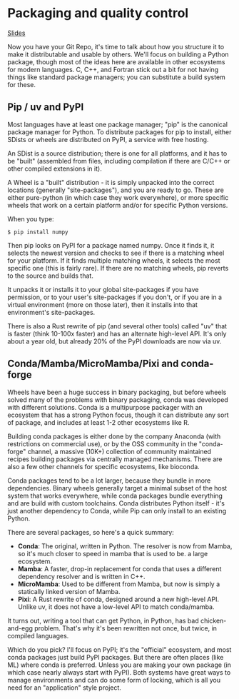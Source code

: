 # Packaging and quality control

[Slides](https://henryiii.github.io/se-for-sci/slides/week-05-1)

Now you have your Git Repo, it's time to talk about how you structure it to make
it distributable and usable by others. We'll focus on building a Python package,
though most of the ideas here are available in other ecosystems for modern
languages. C, C++, and Fortran stick out a bit for not having things like
standard package managers; you can substitute a build system for these.

## Pip / uv and PyPI

Most languages have at least one package manager; "pip" is the canonical package
manager for Python. To distribute packages for pip to install, either SDists or
wheels are distributed on PyPI, a service with free hosting.

An SDist is a source distribution; there is one for all platforms, and it has to
be "built" (assembled from files, including compilation if there are C/C++ or
other compiled extensions in it).

A Wheel is a "built" distribution - it is simply unpacked into the correct
locations (generally "site-packages"), and you are ready to go. These are either
pure-python (in which case they work everywhere), or more specific wheels that
work on a certain platform and/or for specific Python versions.

When you type:

```console
$ pip install numpy
```

Then pip looks on PyPI for a package named numpy. Once it finds it, it selects
the newest version and checks to see if there is a matching wheel for your
platform. If it finds multiple matching wheels, it selects the most specific one
(this is fairly rare). If there are no matching wheels, pip reverts to the
source and builds that.

It unpacks it or installs it to your global site-packages if you have
permission, or to your user's site-packages if you don't, or if you are in a
virtual environment (more on those later), then it installs into that
environment's site-packages.

There is also a Rust rewrite of pip (and several other tools) called "uv" that
is faster (think 10-100x faster) and has an alternate high-level API. It's only
about a year old, but already 20% of the PyPI downloads are now via uv.

## Conda/Mamba/MicroMamba/Pixi and conda-forge

Wheels have been a huge success in binary packaging, but before wheels solved
many of the problems with binary packaging, conda was developed with different
solutions. Conda is a multipurpose packager with an ecosystem that has a strong
Python focus, though it can distribute any sort of package, and includes at
least 1-2 other ecosystems like R.

Building conda packages is either done by the company Anaconda (with
restrictions on commercial use), or by the OSS community in the "conda-forge"
channel, a massive (10K+) collection of community maintained recipes building
packages via centrally managed mechanisms. There are also a few other channels
for specific ecosystems, like bioconda.

Conda packages tend to be a lot larger, because they bundle in more
dependencies. Binary wheels generally target a minimal subset of the host system
that works everywhere, while conda packages bundle everything and are build with
custom toolchains. Conda distributes Python itself - it's just another
dependency to Conda, while Pip can only install to an existing Python.

There are several packages, so here's a quick summary:

- **Conda**: The original, written in Python. The resolver is now from Mamba,
  so it's much closer to speed in mamba that is used to be.
  a large ecosystem.
- **Mamba**: A faster, drop-in replacement for conda that uses a different
  dependency resolver and is written in C++.
- **MicroMamba**: Used to be different from Mamba, but now is simply a
  statically linked version of Mamba.
- **Pixi**: A Rust rewrite of conda, designed around a new high-level API.
  Unlike uv, it does not have a low-level API to match conda/mamba.

It turns out, writing a tool that can get Python, in Python, has bad
chicken-and-egg problem.  That's why it's been rewritten not once, but twice, in
compiled languages.

Which do you pick? I'll focus on PyPI; it's the "official" ecosystem, and most
conda packages just build PyPI packages. But there are often places (like ML)
where conda is preferred. Unless you are making your own package (in which case
nearly always start with PyPI). Both systems have great ways to manage
environments and can do some form of locking, which is all you need for an
"application" style project.
